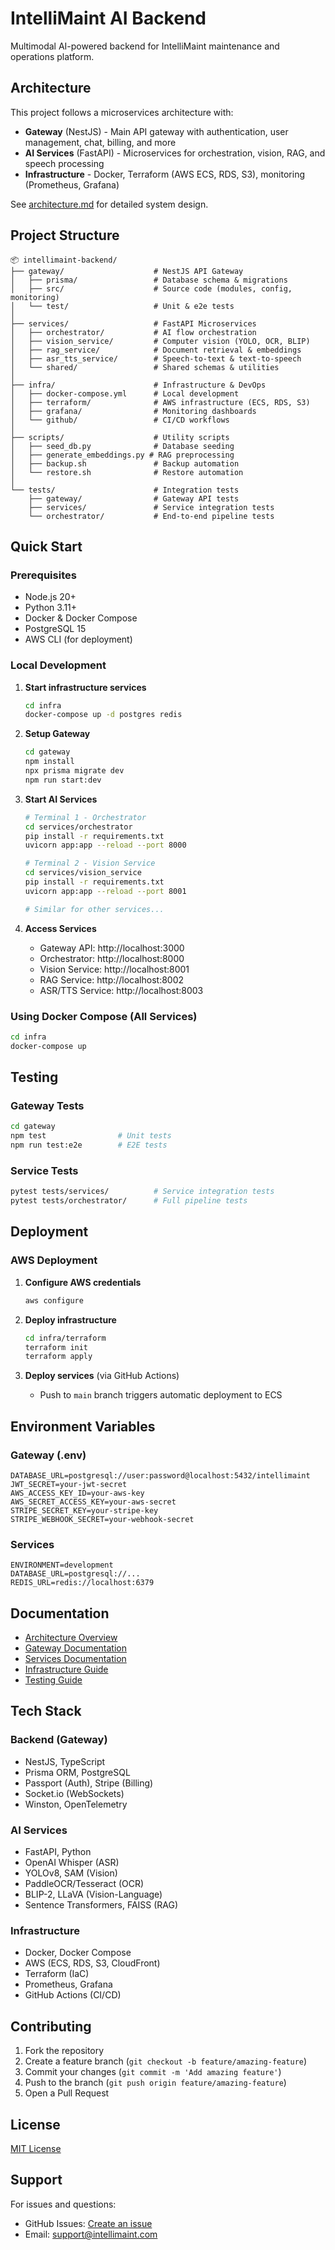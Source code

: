 # IntelliMaint AI Backend

Multimodal AI-powered backend for IntelliMaint maintenance and operations platform.

## Architecture

This project follows a microservices architecture with:

- **Gateway** (NestJS) - Main API gateway with authentication, user management, chat, billing, and more
- **AI Services** (FastAPI) - Microservices for orchestration, vision, RAG, and speech processing
- **Infrastructure** - Docker, Terraform (AWS ECS, RDS, S3), monitoring (Prometheus, Grafana)

See [architecture.md](./architecture.md) for detailed system design.

## Project Structure

```
📦 intellimaint-backend/
├── gateway/                    # NestJS API Gateway
│   ├── prisma/                 # Database schema & migrations
│   ├── src/                    # Source code (modules, config, monitoring)
│   └── test/                   # Unit & e2e tests
│
├── services/                   # FastAPI Microservices
│   ├── orchestrator/           # AI flow orchestration
│   ├── vision_service/         # Computer vision (YOLO, OCR, BLIP)
│   ├── rag_service/            # Document retrieval & embeddings
│   ├── asr_tts_service/        # Speech-to-text & text-to-speech
│   └── shared/                 # Shared schemas & utilities
│
├── infra/                      # Infrastructure & DevOps
│   ├── docker-compose.yml      # Local development
│   ├── terraform/              # AWS infrastructure (ECS, RDS, S3)
│   ├── grafana/                # Monitoring dashboards
│   └── github/                 # CI/CD workflows
│
├── scripts/                    # Utility scripts
│   ├── seed_db.py              # Database seeding
│   ├── generate_embeddings.py # RAG preprocessing
│   ├── backup.sh               # Backup automation
│   └── restore.sh              # Restore automation
│
└── tests/                      # Integration tests
    ├── gateway/                # Gateway API tests
    ├── services/               # Service integration tests
    └── orchestrator/           # End-to-end pipeline tests
```

## Quick Start

### Prerequisites

- Node.js 20+
- Python 3.11+
- Docker & Docker Compose
- PostgreSQL 15
- AWS CLI (for deployment)

### Local Development

1. **Start infrastructure services**
   ```bash
   cd infra
   docker-compose up -d postgres redis
   ```

2. **Setup Gateway**
   ```bash
   cd gateway
   npm install
   npx prisma migrate dev
   npm run start:dev
   ```

3. **Start AI Services**
   ```bash
   # Terminal 1 - Orchestrator
   cd services/orchestrator
   pip install -r requirements.txt
   uvicorn app:app --reload --port 8000

   # Terminal 2 - Vision Service
   cd services/vision_service
   pip install -r requirements.txt
   uvicorn app:app --reload --port 8001

   # Similar for other services...
   ```

4. **Access Services**
   - Gateway API: http://localhost:3000
   - Orchestrator: http://localhost:8000
   - Vision Service: http://localhost:8001
   - RAG Service: http://localhost:8002
   - ASR/TTS Service: http://localhost:8003

### Using Docker Compose (All Services)

```bash
cd infra
docker-compose up
```

## Testing

### Gateway Tests
```bash
cd gateway
npm test                # Unit tests
npm run test:e2e        # E2E tests
```

### Service Tests
```bash
pytest tests/services/          # Service integration tests
pytest tests/orchestrator/      # Full pipeline tests
```

## Deployment

### AWS Deployment

1. **Configure AWS credentials**
   ```bash
   aws configure
   ```

2. **Deploy infrastructure**
   ```bash
   cd infra/terraform
   terraform init
   terraform apply
   ```

3. **Deploy services** (via GitHub Actions)
   - Push to `main` branch triggers automatic deployment to ECS

## Environment Variables

### Gateway (.env)
```
DATABASE_URL=postgresql://user:password@localhost:5432/intellimaint
JWT_SECRET=your-jwt-secret
AWS_ACCESS_KEY_ID=your-aws-key
AWS_SECRET_ACCESS_KEY=your-aws-secret
STRIPE_SECRET_KEY=your-stripe-key
STRIPE_WEBHOOK_SECRET=your-webhook-secret
```

### Services
```
ENVIRONMENT=development
DATABASE_URL=postgresql://...
REDIS_URL=redis://localhost:6379
```

## Documentation

- [Architecture Overview](./architecture.md)
- [Gateway Documentation](./gateway/README.md)
- [Services Documentation](./services/README.md)
- [Infrastructure Guide](./infra/README.md)
- [Testing Guide](./tests/README.md)

## Tech Stack

### Backend (Gateway)
- NestJS, TypeScript
- Prisma ORM, PostgreSQL
- Passport (Auth), Stripe (Billing)
- Socket.io (WebSockets)
- Winston, OpenTelemetry

### AI Services
- FastAPI, Python
- OpenAI Whisper (ASR)
- YOLOv8, SAM (Vision)
- PaddleOCR/Tesseract (OCR)
- BLIP-2, LLaVA (Vision-Language)
- Sentence Transformers, FAISS (RAG)

### Infrastructure
- Docker, Docker Compose
- AWS (ECS, RDS, S3, CloudFront)
- Terraform (IaC)
- Prometheus, Grafana
- GitHub Actions (CI/CD)

## Contributing

1. Fork the repository
2. Create a feature branch (`git checkout -b feature/amazing-feature`)
3. Commit your changes (`git commit -m 'Add amazing feature'`)
4. Push to the branch (`git push origin feature/amazing-feature`)
5. Open a Pull Request

## License

[MIT License](LICENSE)

## Support

For issues and questions:
- GitHub Issues: [Create an issue](https://github.com/intellimaint/backend/issues)
- Email: support@intellimaint.com
